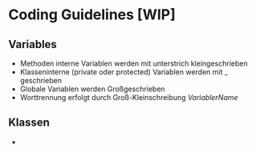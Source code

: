 # Coding Guidelines [WIP]

## Variables
* Methoden interne Variablen werden mit unterstrich kleingeschrieben
* Klasseninterne (private oder protected) Variablen  werden mit _ geschrieben
* Globale Variablen werden Großgeschrieben
* Worttrennung erfolgt durch Groß-Kleinschreibung *VariablerName*

## Klassen
* 
